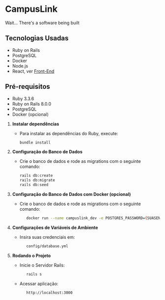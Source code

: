 # CampusLink

Wait... There's a software being built

## Tecnologias Usadas
* Ruby on Rails
* PostgreSQL
* Docker
* Node.js
* React, ver [Front-End](https://github.com/almadaj/view4rails)

## Pré-requisitos
* Ruby 3.3.6
* Ruby on Rails 8.0.0
* PostgreSQL
* Docker (opcional)


1. **Instalar dependências**

   - Para instalar as dependências do Ruby, execute:
     ```bash
     bundle install
     ```

2. **Configuração do Banco de Dados**

   - Crie o banco de dados e rode as migrations com o seguinte comando:
     ```bash
     rails db:create
     rails db:migrate
     rails db:seed
     ```
3. **Configuração do Banco de Dados com Docker (opcional)**

   - Crie o banco de dados e rode as migrations com o seguinte comando:
     ```bash
        docker run --name campuslink_dev -e POSTGRES_PASSWORD=(SUASENHA) -e POSTGRES_DB=campuslink_dev -p 5432:5432 -d postgres
     ```

4. **Configurações de Variáveis de Ambiente**

   - Insira suas credenciais em:
     ```bash
        config/database.yml
     ```

5. **Rodando o Projeto**

   - Inicie o Servidor Rails:
     ```bash
        rails s
     ```

   - Acessar aplicação:
     ```bash
        http://localhost:3000
     ```

